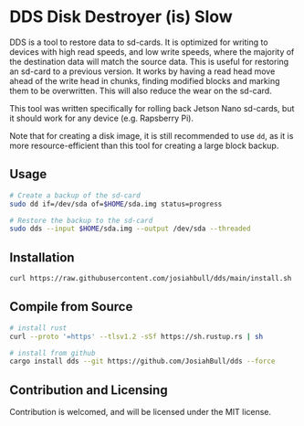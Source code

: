 # DDS Disk Destroyer (is) Slow

DDS is a tool to restore data to sd-cards. It is optimized for writing to
devices with high read speeds, and low write speeds, where the majority of
the destination data will match the source data. This is useful for
restoring an sd-card to a previous version. It works by having a read head
move ahead of the write head in chunks, finding modified blocks and marking
them to be overwritten. This will also reduce the wear on the sd-card.

This tool was written specifically for rolling back Jetson Nano sd-cards, but
it should work for any device (e.g. Rapsberry Pi).

Note that for creating a disk image, it is still recommended to use `dd`, as
it is more resource-efficient than this tool for creating a large block backup.

## Usage

```bash
# Create a backup of the sd-card
sudo dd if=/dev/sda of=$HOME/sda.img status=progress

# Restore the backup to the sd-card
sudo dds --input $HOME/sda.img --output /dev/sda --threaded
```

## Installation

```bash
curl https://raw.githubusercontent.com/josiahbull/dds/main/install.sh | bash
```

## Compile from Source

```bash
# install rust
curl --proto '=https' --tlsv1.2 -sSf https://sh.rustup.rs | sh

# install from github
cargo install dds --git https://github.com/JosiahBull/dds --force
```

## Contribution and Licensing

Contribution is welcomed, and will be licensed under the MIT license.
